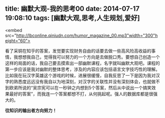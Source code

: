 title: 幽默大观-我的思考00
date: 2014-07-17 19:08:10
tags: [幽默大观,思考,人生规划,爱好]
---
<embed src="http://lbconline.qiniudn.com/humor_magazine_00.mp3"width="300"height="60"></embed>

看了采铜在知乎的答案，发觉要实现财务自由的话要去做一些高风险高收益的事情，我想想我自己，觉得我可以努力的一个方向是去做脱口秀。要想自己创造一个这样的局面的话，我自己要去摸索出一部幽默课程，名字就叫幽默大观吧。课程的第一步应该是我对幽默的整体思考，涉及的内容应该包括语言文字技巧性的理解。
比如我在玩汉字英雄这个游戏的时候，进展很缓慢，自我反思了一下是因为我对汉字的熟悉度远远没有我自以为地深刻，对汉字的关联性并没有深刻体会，也就做不到欧弟所说的“吴宗宪可以在一秒钟之内想到5个答案，然后从中说出一个搞笑效果最好的答案”，而我连一个答案都想不打，从何挑起呢。强人的数据库都是很强大的。

**往知识的输出者方向努力！**